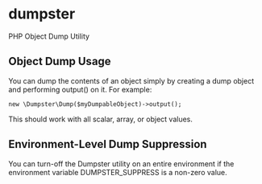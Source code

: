 # dumpster

PHP Object Dump Utility

## Object Dump Usage

You can dump the contents of an object simply by creating a dump object and performing output() on it. For example:

    new \Dumpster\Dump($myDumpableObject)->output();

This should work with all scalar, array, or object values.

## Environment-Level Dump Suppression

You can turn-off the Dumpster utility on an entire environment if the environment variable DUMPSTER_SUPPRESS is a non-zero value.

